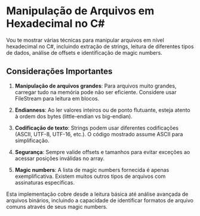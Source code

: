 # Manipulação de Arquivos em Hexadecimal no C#

Vou te mostrar várias técnicas para manipular arquivos em nível hexadecimal no C#, incluindo extração de strings, leitura de diferentes tipos de dados, análise de offsets e identificação de magic numbers.


## Considerações Importantes

1. **Manipulação de arquivos grandes**: Para arquivos muito grandes, carregar tudo na memória pode não ser eficiente. Considere usar FileStream para leitura em blocos.

2. **Endianness**: Ao ler valores inteiros ou de ponto flutuante, esteja atento à ordem dos bytes (little-endian vs big-endian).

3. **Codificação de texto**: Strings podem usar diferentes codificações (ASCII, UTF-8, UTF-16, etc.). O código mostrado assume ASCII para simplificação.

4. **Segurança**: Sempre valide offsets e tamanhos para evitar exceções ao acessar posições inválidas no array.

5. **Magic numbers**: A lista de magic numbers fornecida é apenas exemplificativa. Existem muitos outros tipos de arquivos com assinaturas específicas.

Esta implementação cobre desde a leitura básica até análise avançada de arquivos binários, incluindo a capacidade de identificar formatos de arquivo comuns através de seus magic numbers.
